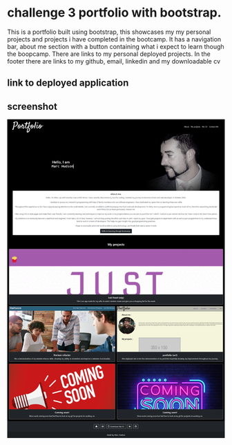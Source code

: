 # challenge 3 portfolio with bootstrap.

This is a portfolio built using bootstrap, this showcases my my personal projects and projects i have completed in the bootcamp.
It has a navigation bar, about me section with a button containing what i expect to learn though the boopcamp.
There are links to my personal deployed projects.
In the footer there are links to my github, email, linkedin and my downloadable cv  


## link to deployed application

## screenshot 
![Screenshot](./images/screenshot.png)